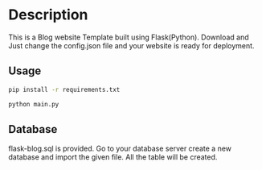 # Description
This is a Blog website Template built using Flask(Python). Download and Just change the config.json file and your website is ready for deployment.

## Usage

```bash
pip install -r requirements.txt
```

```bash
python main.py
```

## Database
flask-blog.sql is provided. Go to your database server create a new database and import the given file. All the table will be created.
